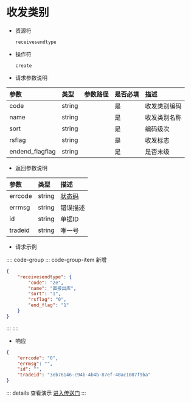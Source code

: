 # 收发类别

- 资源符

  `receivesendtype`
  
- 操作符

  `create`

- 请求参数说明

|参数|类型|参数路径|是否必填|描述|
|:-|:-|:-|:-|:-|
|code|string||是|收发类别编码|
|name|string||是|收发类别名称|
|sort|string||是|编码级次|
|rsflag|string||是|收发标志|
|endend_flagflag|string||是|是否末级|

- 返回参数说明

|参数|类型|描述|
|:-|:-|:-|
|errcode|string|[状态码](./../error.md)|
|errmsg|string|错误描述|
|id|string|单据ID|
|tradeid|string|唯一号|

- 请求示例

:::: code-group
::: code-group-item 新增

```json
{
    "receivesendtype": {
        "code": "2e",
        "name": "直接出库",
        "sort": "1",
        "rsflag": "0",
        "end_flag": "1"
    }
}
```

:::
::::

- 响应

```json
{
    "errcode": "0",
    "errmsg": "",
    "id": "",
    "tradeid": "3eb76146-c94b-4b4b-87ef-40ac1087f9ba"
}
```

::: details 查看演示
[进入传送门](/images/yonyou/gif/receivesendtype.gif)
:::
